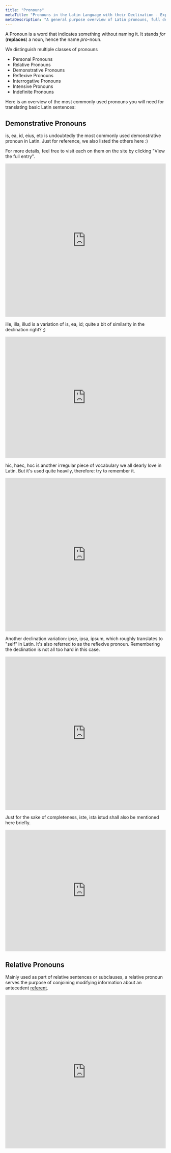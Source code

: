 ```yaml
---
title: "Pronouns"
metaTitle: "Pronouns in the Latin Language with their Declination - Explained!"
metaDescription: "A general purpose overview of Latin pronouns, full declension and usage details in this cheat sheet for easy learning!"
---
```


A Pronoun is a word that indicates something without naming it. It stands *for* (**replaces**) a noun, hence the name *pro*-noun.

We distinguish multiple classes of pronouns

- Personal Pronouns
- Relative Pronouns
- Demonstrative Pronouns
- Reflexive Pronouns
- Interrogative Pronouns
- Intensive Pronouns
- Indefinite Pronouns

Here is an overview of the most commonly used pronouns you will need for translating basic Latin sentences:

## Demonstrative Pronouns

is, ea, id, eius, etc is undoubtedly the most commonly used demonstrative pronoun in Latin.
Just for reference, we also listed the others here :)

For more details, feel free to visit each on them on the site by clicking "View the full entry".

<iframe src="https://www.latin-is-simple.com/en/vocabulary/dempron/1/embed/" width="100%" height="480" scrolling="no" frameborder="no"></iframe>

ille, illa, illud is a variation of is, ea, id;
quite a bit of similarity in the declination right? ;)

<iframe src="https://www.latin-is-simple.com/en/vocabulary/dempron/2/embed/" width="100%" height="380" scrolling="no" frameborder="no"></iframe>

hic, haec, hoc is another irregular piece of vocabulary we all dearly love in Latin.
But it's used quite heavily, therefore: try to remember it.

<iframe src="https://www.latin-is-simple.com/en/vocabulary/dempron/3/embed/" width="100%" height="480" scrolling="no" frameborder="no"></iframe>

Another declination variation: ipse, ipsa, ipsum, which roughly translates to "self" in Latin. It's also referred to as the reflexive pronoun.
Remembering the declination is not all too hard in this case.

<iframe src="https://www.latin-is-simple.com/en/vocabulary/dempron/4/embed/" width="100%" height="480" scrolling="no" frameborder="no"></iframe>

Just for the sake of completeness, iste, ista istud shall also be mentioned here briefly.

<iframe src="https://www.latin-is-simple.com/en/vocabulary/dempron/5/embed/" width="100%" height="380" scrolling="no" frameborder="no"></iframe>

## Relative Pronouns

Mainly used as part of relative sentences or subclauses, a relative pronoun serves the purpose of
conjoining modifying information about an antecedent [referent](https://en.wikipedia.org/wiki/Referent).

<iframe src="https://www.latin-is-simple.com/en/vocabulary/relpron/1/embed/" width="100%" height="480" scrolling="no" frameborder="no"></iframe>

